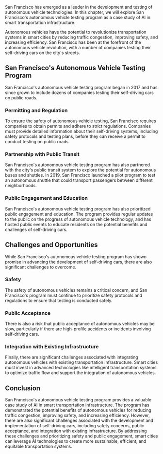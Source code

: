 

San Francisco has emerged as a leader in the development and testing of autonomous vehicle technologies. In this chapter, we will explore San Francisco's autonomous vehicle testing program as a case study of AI in smart transportation infrastructure.



Autonomous vehicles have the potential to revolutionize transportation systems in smart cities by reducing traffic congestion, improving safety, and increasing efficiency. San Francisco has been at the forefront of the autonomous vehicle revolution, with a number of companies testing their self-driving cars on the city's streets.

San Francisco's Autonomous Vehicle Testing Program
--------------------------------------------------

San Francisco's autonomous vehicle testing program began in 2017 and has since grown to include dozens of companies testing their self-driving cars on public roads.

### Permitting and Regulation

To ensure the safety of autonomous vehicle testing, San Francisco requires companies to obtain permits and adhere to strict regulations. Companies must provide detailed information about their self-driving systems, including safety protocols and testing plans, before they can receive a permit to conduct testing on public roads.

### Partnership with Public Transit

San Francisco's autonomous vehicle testing program has also partnered with the city's public transit system to explore the potential for autonomous buses and shuttles. In 2019, San Francisco launched a pilot program to test an autonomous shuttle that could transport passengers between different neighborhoods.

### Public Engagement and Education

San Francisco's autonomous vehicle testing program has also prioritized public engagement and education. The program provides regular updates to the public on the progress of autonomous vehicle technology, and has hosted public events to educate residents on the potential benefits and challenges of self-driving cars.

Challenges and Opportunities
----------------------------

While San Francisco's autonomous vehicle testing program has shown promise in advancing the development of self-driving cars, there are also significant challenges to overcome.

### Safety

The safety of autonomous vehicles remains a critical concern, and San Francisco's program must continue to prioritize safety protocols and regulations to ensure that testing is conducted safely.

### Public Acceptance

There is also a risk that public acceptance of autonomous vehicles may be slow, particularly if there are high-profile accidents or incidents involving self-driving cars.

### Integration with Existing Infrastructure

Finally, there are significant challenges associated with integrating autonomous vehicles with existing transportation infrastructure. Smart cities must invest in advanced technologies like intelligent transportation systems to optimize traffic flow and support the integration of autonomous vehicles.

Conclusion
----------

San Francisco's autonomous vehicle testing program provides a valuable case study of AI in smart transportation infrastructure. The program has demonstrated the potential benefits of autonomous vehicles for reducing traffic congestion, improving safety, and increasing efficiency. However, there are also significant challenges associated with the development and implementation of self-driving cars, including safety concerns, public acceptance, and integration with existing infrastructure. By addressing these challenges and prioritizing safety and public engagement, smart cities can leverage AI technologies to create more sustainable, efficient, and equitable transportation systems.
